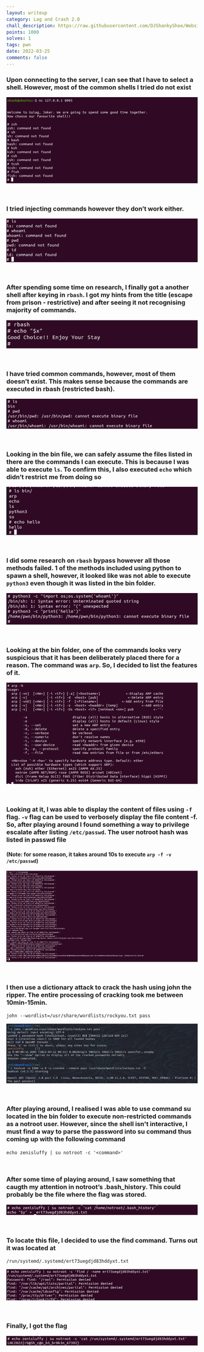 ```yaml
---
layout: writeup
category: Lag and Crash 2.0
chall_description: https://raw.githubusercontent.com/DJShankyShoe/Website/master/assets/CTFs/2022/Lag-and-Crash-2.0/Escape%20From%20Gulag/images/dp.png
points: 1000
solves: 1
tags: pwn
date: 2022-03-25
comments: false
---
```

### Upon connecting to the server, I can see that I have to select a shell. However, most of the common shells I tried do not exist

![image](https://raw.githubusercontent.com/DJShankyShoe/Website/master/assets/CTFs/2022/Lag-and-Crash-2.0/Escape%20From%20Gulag/images/connection.png)

‎


### I tried injecting commands however they don’t work either. 

![image](https://raw.githubusercontent.com/DJShankyShoe/Website/master/assets/CTFs/2022/Lag-and-Crash-2.0/Escape%20From%20Gulag/images/command.png)

‎


### After spending some time on research, I finally got a another shell after keying in `rbash`. I got my hints from the title (escape from prison - restrictive) and after seeing it not recognising majority of commands.

![image](https://raw.githubusercontent.com/DJShankyShoe/Website/master/assets/CTFs/2022/Lag-and-Crash-2.0/Escape%20From%20Gulag/images/rbash.png)

‎


### I have tried common commands, however, most of them doesn’t exist. This makes sense because the commands are executed in rbash (restricted bash).

![image](https://raw.githubusercontent.com/DJShankyShoe/Website/master/assets/CTFs/2022/Lag-and-Crash-2.0/Escape%20From%20Gulag/images/shell.png)

‎


### Looking in the bin file, we can safely assume the files listed in there are the commands I can execute. This is because I was able to execute `ls`. To confirm this, I also executed `echo` which didn’t restrict me from doing so

![image](https://raw.githubusercontent.com/DJShankyShoe/Website/master/assets/CTFs/2022/Lag-and-Crash-2.0/Escape%20From%20Gulag/images/bin.png)

‎


### I did some research on `rbash` bypass however all those methods failed. 1 of the methods included using python to spawn a shell, however, it looked like was not able to execute `python3` even though it was listed in the bin folder. 

![image](https://raw.githubusercontent.com/DJShankyShoe/Website/master/assets/CTFs/2022/Lag-and-Crash-2.0/Escape%20From%20Gulag/images/python3.png)

‎


### Looking at the bin folder, one of the commands looks very suspicious that it has been deliberately placed there for a reason. The command was `arp`. So, I decided to list the features of it.

![image](https://raw.githubusercontent.com/DJShankyShoe/Website/master/assets/CTFs/2022/Lag-and-Crash-2.0/Escape%20From%20Gulag/images/arp.png)

‎


### Looking at it, I was able to display the content of files using `-f` flag. `-v` flag can be used to verbosely display the file content -f. So, after playing around I found something a way to privilege escalate after listing `/etc/passwd`. The user notroot hash was listed in passwd file
#### (Note: for some reason, it takes around 10s to execute `arp -f -v /etc/passwd`)


![image](https://raw.githubusercontent.com/DJShankyShoe/Website/master/assets/CTFs/2022/Lag-and-Crash-2.0/Escape%20From%20Gulag/images/passwd.png)

‎


### I then use a dictionary attack to crack the hash using john the ripper. The entire processing of cracking took me between 10min-15min. 

```
john --wordlist=/usr/share/wordlists/rockyou.txt pass
```

![image](https://raw.githubusercontent.com/DJShankyShoe/Website/master/assets/CTFs/2022/Lag-and-Crash-2.0/Escape%20From%20Gulag/images/john.png)

‎


### After playing around, I realised I was able to use command su located in the bin folder to execute non-restricted commands as a  notroot user. However, since the shell isn't interactive, I must find a way to parse the password into su command thus coming up with the following command

```
echo zenisluffy | su notroot -c '<command>'
```

‎


### After some time of playing around, I saw something that caugth my attention in notroot’s .bash_history. This could probably be the file where the flag was stored. 

![image](https://raw.githubusercontent.com/DJShankyShoe/Website/master/assets/CTFs/2022/Lag-and-Crash-2.0/Escape%20From%20Gulag/images/history.png)

‎


### To locate this file, I decided to use the find command. Turns out it was located at 
```
/run/systemd/.systemd/ert73uegdjd83hddyxt.txt
```

![image](https://raw.githubusercontent.com/DJShankyShoe/Website/master/assets/CTFs/2022/Lag-and-Crash-2.0/Escape%20From%20Gulag/images/find.png)

‎


### Finally, I got the flag

![image](https://raw.githubusercontent.com/DJShankyShoe/Website/master/assets/CTFs/2022/Lag-and-Crash-2.0/Escape%20From%20Gulag/images/flag.png)